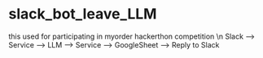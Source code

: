 # slack_bot_leave_LLM

this used for participating in myorder hackerthon competition \n
Slack --> Service --> LLM --> Service --> GoogleSheet
                                      --> Reply to Slack

